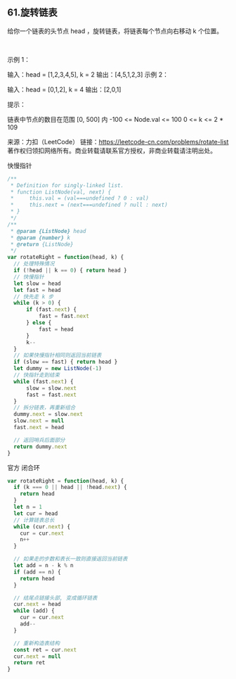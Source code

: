 ## 61.旋转链表

给你一个链表的头节点 head ，旋转链表，将链表每个节点向右移动 k 个位置。

 

示例 1：


输入：head = [1,2,3,4,5], k = 2
输出：[4,5,1,2,3]
示例 2：


输入：head = [0,1,2], k = 4
输出：[2,0,1]
 

提示：

链表中节点的数目在范围 [0, 500] 内
-100 <= Node.val <= 100
0 <= k <= 2 * 109


来源：力扣（LeetCode）
链接：https://leetcode-cn.com/problems/rotate-list
著作权归领扣网络所有。商业转载请联系官方授权，非商业转载请注明出处。


快慢指针
```js
/**
 * Definition for singly-linked list.
 * function ListNode(val, next) {
 *     this.val = (val===undefined ? 0 : val)
 *     this.next = (next===undefined ? null : next)
 * }
 */
/**
 * @param {ListNode} head
 * @param {number} k
 * @return {ListNode}
 */
var rotateRight = function(head, k) {
  // 处理特殊情况
  if (!head || k == 0) { return head }
  // 快慢指针
  let slow = head
  let fast = head
  // 快先走 k 步
  while (k > 0) {
      if (fast.next) {
          fast = fast.next
      } else {
          fast = head
      }
      k--
  }
  // 如果快慢指针相同则返回当前链表
  if (slow == fast) { return head }
  let dummy = new ListNode(-1)
  // 快指针走到结束
  while (fast.next) {
      slow = slow.next
      fast = fast.next
  }
  // 拆分链表，再重新组合
  dummy.next = slow.next
  slow.next = null
  fast.next = head

  // 返回哨兵后面部分
  return dummy.next
}
```

官方
闭合环
```js
var rotateRight = function(head, k) {
  if (k === 0 || head || !head.next) {
    return head
  }
  let n = 1
  let cur = head
  // 计算链表总长
  while (cur.next) {
    cur = cur.next
    n++
  }

  // 如果走的步数和表长一致则直接返回当前链表
  let add = n - k % n
  if (add == n) {
    return head
  }

  // 结尾点链接头部, 变成循环链表
  cur.next = head
  while (add) {
    cur = cur.next
    add--
  }

  // 重新构造表结构
  const ret = cur.next
  cur.next = null
  return ret
}
```